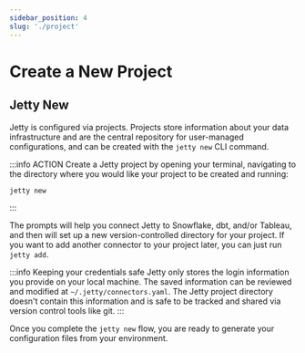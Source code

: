 ```yaml
---
sidebar_position: 4
slug: './project'
---
```


# Create a New Project

## Jetty New

Jetty is configured via projects. Projects store information about your data infrastructure and are the central repository for user-managed configurations, and can be created with the `jetty new` CLI command.

:::info ACTION
Create a Jetty project by opening your terminal, navigating to the directory where you would like your project to be created and running:

```
jetty new
```

:::

The prompts will help you connect Jetty to Snowflake, dbt, and/or Tableau, and then will set up a new version-controlled directory for your project. If you want to add another connector to your project later, you can just run `jetty add`.

:::info Keeping your credentials safe
Jetty only stores the login information you provide on your local machine. The saved information can be reviewed and modified at `~/.jetty/connectors.yaml`. The Jetty project directory doesn't contain this information and is safe to be tracked and shared via version control tools like git.
:::

Once you complete the `jetty new` flow, you are ready to generate your configuration files from your environment.
